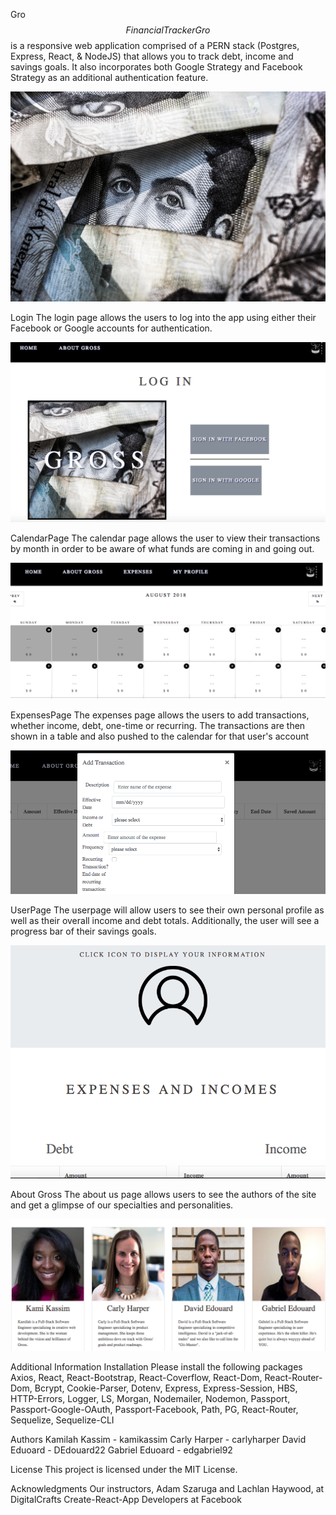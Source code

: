 Gro$$ Financial Tracker
Gro$$ is a responsive web application comprised of a PERN stack (Postgres, Express, React, & NodeJS) that allows you to track debt, income and savings goals. It also incorporates both Google Strategy and Facebook Strategy as an additional authentication feature.

![alt text](./readmepics/header.jpeg)


Login
The login page allows the users to log into the app using either their Facebook or Google accounts for authentication.

![LoginPage](/readmepics/Login.png)

CalendarPage
The calendar page allows the user to view their transactions by month in order to be aware of what funds are coming in and going out. 

![CalPage](./readmepics/Calendar.png)


ExpensesPage
The expenses page allows the users to add transactions, whether income, debt, one-time or recurring. The transactions are then shown in a table and also pushed to the calendar for that user's account

![ExpensesPage](./readmepics/Expenses.png)

UserPage
The userpage will allow users to see their own personal profile as well as their overall income and debt totals. Additionally, the user will see a progress bar of their savings goals. 

![UserPage](./readmepics/User.png)


About Gross
The about us page allows users to see the authors of the site and get a glimpse of our specialties and personalities.

![AboutPage](./readmepics/About.png)


Additional Information
Installation
Please install the following packages
Axios, React, React-Bootstrap, React-Coverflow, React-Dom, React-Router-Dom,  Bcrypt, Cookie-Parser, Dotenv, Express, Express-Session, HBS, HTTP-Errors, Logger, LS, Morgan, Nodemailer, Nodemon, Passport, Passport-Google-OAuth, Passport-Facebook, Path, PG, React-Router, Sequelize, Sequelize-CLI

Authors
Kamilah Kassim - kamikassim
Carly Harper - carlyharper
David Eduoard - DEdouard22
Gabriel Eduoard - edgabriel92

License
This project is licensed under the MIT License.

Acknowledgments
Our instructors, Adam Szaruga and Lachlan Haywood, at DigitalCrafts
Create-React-App Developers at Facebook